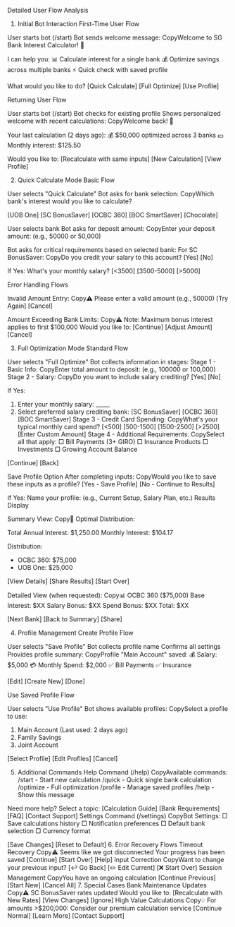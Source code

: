 Detailed User Flow Analysis
1. Initial Bot Interaction
First-Time User Flow

User starts bot (/start)
Bot sends welcome message:
CopyWelcome to SG Bank Interest Calculator! 👋

I can help you:
📊 Calculate interest for a single bank
💰 Optimize savings across multiple banks
⚡ Quick check with saved profile

What would you like to do?
[Quick Calculate] [Full Optimize] [Use Profile]


Returning User Flow

User starts bot (/start)
Bot checks for existing profile
Shows personalized welcome with recent calculations:
CopyWelcome back! 👋

Your last calculation (2 days ago):
💰 $50,000 optimized across 3 banks
💵 Monthly interest: $125.50

Would you like to:
[Recalculate with same inputs] [New Calculation] [View Profile]


2. Quick Calculate Mode
Basic Flow

User selects "Quick Calculate"
Bot asks for bank selection:
CopyWhich bank's interest would you like to calculate?

[UOB One] [SC BonusSaver] [OCBC 360]
[BOC SmartSaver] [Chocolate]

User selects bank
Bot asks for deposit amount:
CopyEnter your deposit amount:
(e.g., 50000 or 50,000)

Bot asks for critical requirements based on selected bank:
For SC BonusSaver:
CopyDo you credit your salary to this account?
[Yes] [No]

If Yes:
What's your monthly salary?
[<3500] [3500-5000] [>5000]


Error Handling Flows

Invalid Amount Entry:
Copy⚠️ Please enter a valid amount (e.g., 50000)
[Try Again] [Cancel]

Amount Exceeding Bank Limits:
Copy⚠️ Note: Maximum bonus interest applies to first $100,000
Would you like to:
[Continue] [Adjust Amount] [Cancel]


3. Full Optimization Mode
Standard Flow

User selects "Full Optimize"
Bot collects information in stages:
Stage 1 - Basic Info:
CopyEnter total amount to deposit:
(e.g., 100000 or 100,000)
Stage 2 - Salary:
CopyDo you want to include salary crediting?
[Yes] [No]

If Yes:
1. Enter your monthly salary: _____
2. Select preferred salary crediting bank:
[SC BonusSaver] [OCBC 360] [BOC SmartSaver]
Stage 3 - Credit Card Spending:
CopyWhat's your typical monthly card spend?
[<500] [500-1500] [1500-2500] [>2500]
[Enter Custom Amount]
Stage 4 - Additional Requirements:
CopySelect all that apply:
□ Bill Payments (3+ GIRO)
□ Insurance Products
□ Investments
□ Growing Account Balance

[Continue] [Back]


Save Profile Option
After completing inputs:
CopyWould you like to save these inputs as a profile?
[Yes - Save Profile] [No - Continue to Results]

If Yes:
Name your profile:
(e.g., Current Setup, Salary Plan, etc.)
Results Display

Summary View:
Copy🎯 Optimal Distribution:

Total Annual Interest: $1,250.00
Monthly Interest: $104.17

Distribution:
- OCBC 360: $75,000
- UOB One: $25,000

[View Details] [Share Results] [Start Over]

Detailed View (when requested):
Copy📊 OCBC 360 ($75,000)
Base Interest: $XX
Salary Bonus: $XX
Spend Bonus: $XX
Total: $XX

[Next Bank] [Back to Summary] [Share]


4. Profile Management
Create Profile Flow

User selects "Save Profile"
Bot collects profile name
Confirms all settings
Provides profile summary:
CopyProfile "Main Account" saved:
💰 Salary: $5,000
💳 Monthly Spend: $2,000
✅ Bill Payments
✅ Insurance

[Edit] [Create New] [Done]


Use Saved Profile Flow

User selects "Use Profile"
Bot shows available profiles:
CopySelect a profile to use:

1. Main Account (Last used: 2 days ago)
2. Family Savings
3. Joint Account

[Select Profile] [Edit Profiles] [Cancel]


5. Additional Commands
Help Command (/help)
CopyAvailable commands:
/start - Start new calculation
/quick - Quick single bank calculation
/optimize - Full optimization
/profile - Manage saved profiles
/help - Show this message

Need more help? Select a topic:
[Calculation Guide] [Bank Requirements]
[FAQ] [Contact Support]
Settings Command (/settings)
CopyBot Settings:
□ Save calculations history
□ Notification preferences
□ Default bank selection
□ Currency format

[Save Changes] [Reset to Default]
6. Error Recovery Flows
Timeout Recovery
Copy⚠️ Seems like we got disconnected
Your progress has been saved
[Continue] [Start Over] [Help]
Input Correction
CopyWant to change your previous input?
[↩️ Go Back] [✏️ Edit Current] [❌ Start Over]
Session Management
CopyYou have an ongoing calculation
[Continue Previous] [Start New] [Cancel All]
7. Special Cases
Bank Maintenance Updates
Copy⚠️ SC BonusSaver rates updated
Would you like to:
[Recalculate with New Rates] [View Changes]
[Ignore]
High Value Calculations
Copy💡 For amounts >$200,000:
Consider our premium calculation service
[Continue Normal] [Learn More] [Contact Support]
